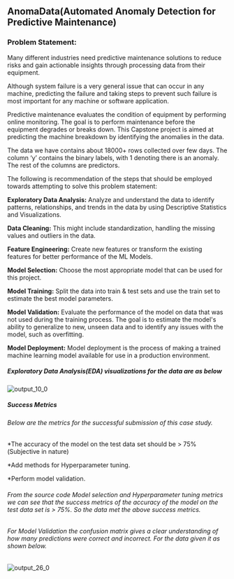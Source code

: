 ## AnomaData(Automated Anomaly Detection for Predictive Maintenance)

### Problem Statement:
Many different industries need predictive maintenance solutions to reduce risks and gain actionable insights through processing data from their equipment.

Although system failure is a very general issue that can occur in any machine, predicting the failure and taking steps to prevent such failure is most important for any machine or software application.

Predictive maintenance evaluates the condition of equipment by performing online monitoring. The goal is to perform maintenance before the equipment degrades or breaks down.
This Capstone project is aimed at predicting the machine breakdown by identifying the anomalies in the data.

The data we have contains about 18000+ rows collected over few days. The column ‘y’ contains the binary labels, with 1 denoting there is an anomaly. The rest of the columns are predictors. 

The following is recommendation of the steps that should be employed towards attempting to solve this problem statement:

**Exploratory Data Analysis:** Analyze and understand the data to identify patterns, relationships, and trends in the data by using Descriptive Statistics and Visualizations.

**Data Cleaning:** This might include standardization, handling the missing values and outliers in the data.

**Feature Engineering:** Create new features or transform the existing features for better performance of the ML Models.

**Model Selection:** Choose the most appropriate model that can be used for this project.

**Model Training:** Split the data into train & test sets and use the train set to estimate the best model parameters.

**Model Validation:** Evaluate the performance of the model on data that was not used during the training process. The goal is to estimate the model's ability to generalize to new, unseen data and to identify any issues with the model, such as overfitting.

**Model Deployment:** Model deployment is the process of making a trained machine learning model available for use in a production environment.

##### Exploratory Data Analysis(EDA) visualizations for the data are as below
![output_10_0](https://github.com/user-attachments/assets/aa66dc3e-46ba-4532-9b00-7decfcd3bc84)

##### Success Metrics

###### Below are the metrics for the successful submission of this case study.

*The accuracy of the model on the test data set should be > 75%(Subjective in nature)

*Add methods for Hyperparameter tuning.

*Perform model validation.

###### From the source code Model selection and Hyperparameter tuning metrics we can see that the success metrics of the accuracy of the model on the test data set is > 75%. So the data met the above success metrics.

###### For Model Validation the confusion matrix gives a clear understanding of how many predictions were correct and incorrect. For the data given it as shown below.

![output_26_0](https://github.com/user-attachments/assets/1a374ad0-d032-4d65-ba2e-a6d9e2720c6f)
